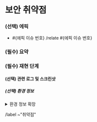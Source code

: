 <!-- 에픽 하위의 이슈일 경우 제목 규칙: [#{에픽 이슈 번호}] ** 취약점 -->

보안 취약점
==
<!-- 에픽 이슈가 있을 경우 에픽 이슈 번호 필수 기입 -->
### (선택) 에픽
- #{에픽 이슈 번호}
/relate #{에픽 이슈 번호}


<!-- 취약점 요약 -->
### (필수) 요약


<!-- 취약점 재현 절차 -->
### (필수) 재현 단계


#### (선택) 관련 로그 및 스크린샷


##### (선택) 환경 정보
<details><summary>환경 정보 확장</summary>

<pre>

<!-- 환경에 대한 정보 기록 -->

</pre>
</details>


/label ~"취약점"
